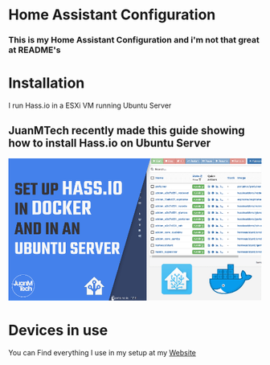 # Home Assistant Configuration
### This is my Home Assistant Configuration and i'm not that great at README's
# Installation
 I run Hass.io in a ESXi VM running Ubuntu Server

## JuanMTech recently made this guide showing how to install Hass.io on Ubuntu Server
[![](github/Web-Setup-Hass.io-in-Docker-in-Ubuntu-server.png)](https://www.juanmtech.com/set-up-hassio-in-docker-and-in-an-ubuntu-server/)

# Devices in use
You can Find everything I use in my setup at my [Website]


[Website]: https://mathesonsteplock.ca/kit/